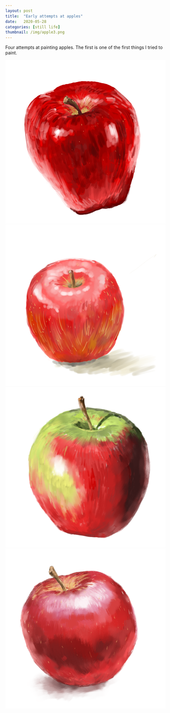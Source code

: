 ```yaml
---
layout: post
title:  "Early attempts at apples"
date:   2020-05-28
categories: [still life]
thumbnail: /img/apple3.png
---
```


Four attempts at painting apples. The first is one of the first things I tried to paint.

<div class="row">
  <div class="column">
    <img src="/img/apple1.png">
    <img src="/img/apple2.png">
  </div>
  <div class="column">
    <img src="/img/apple3.png">
    <img src="/img/apple4.png">
  </div>
</div>


